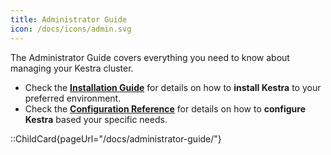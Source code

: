 ```yaml
---
title: Administrator Guide
icon: /docs/icons/admin.svg
---
```


The Administrator Guide covers everything you need to know about managing your Kestra cluster.

- Check the **[Installation Guide](../02.installation/index.md)** for details on how to **install Kestra** to your preferred environment.
- Check the **[Configuration Reference](../configuration/index.md)** for details on how to **configure Kestra** based your specific needs.

::ChildCard{pageUrl="/docs/administrator-guide/"}
